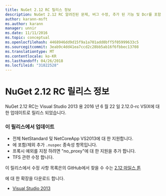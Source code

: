 ```yaml
---
title: NuGet 2.12 RC 릴리스 정보
description: NuGet 2.12 RC 알려진된 문제, 버그 수정, 추가 된 기능 및 Dcr를 포함 하 여에 대 한 릴리스 정보입니다.
author: karann-msft
ms.author: karann
manager: unnir
ms.date: 11/11/2016
ms.topic: conceptual
ms.openlocfilehash: 4468946dd9d15f9a1a701add0bff5f05999633c5
ms.sourcegitcommit: 3eab9c4dd41ea7ccd2c28bb5ab16f6fbbec13708
ms.translationtype: MT
ms.contentlocale: ko-KR
ms.lasthandoff: 04/26/2018
ms.locfileid: "31822528"
---
```

# <a name="nuget-212-rc-release-notes"></a>NuGet 2.12 RC 릴리스 정보

NuGet 2.12 RC는 Visual Studio 2013 용 2016 년 6 월 22 일 2.12.0-rc VSIX에 대 한 업데이트로 릴리스 되었습니다.

### <a name="updates-in-this-release"></a>이 릴리스에서 업데이트

* 전체 NetStandard 및 NetCoreApp VS2013에 대 한 지원합니다.
* 에 포함/제외 추가 `.nuspec` 종속성 항목입니다.
* 프록시 예외를 지정 하려면 "no_proxy"에 대 한 지원을 추가 합니다.
* TFS 관련 수정 합니다.

이 릴리스에서 수정 사항 목록은의 GitHub에서 찾을 수 수는 [2.12 마일스 톤](https://github.com/NuGet/Home/issues?q=milestone%3A2.12+is%3Aclosed)

에 대 한 확장을 다운로드 합니다.

* [Visual Studio 2013](https://dist.nuget.org/visualstudio-2013-vsix/v2.12.0-rc/NuGet.Tools.vsix)
